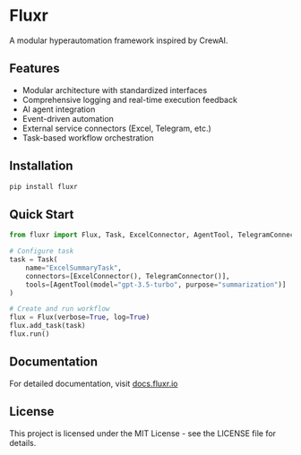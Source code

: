# Fluxr

A modular hyperautomation framework inspired by CrewAI.

## Features

- Modular architecture with standardized interfaces
- Comprehensive logging and real-time execution feedback
- AI agent integration
- Event-driven automation
- External service connectors (Excel, Telegram, etc.)
- Task-based workflow orchestration

## Installation

```bash
pip install fluxr
```

## Quick Start

```python
from fluxr import Flux, Task, ExcelConnector, AgentTool, TelegramConnector

# Configure task
task = Task(
    name="ExcelSummaryTask",
    connectors=[ExcelConnector(), TelegramConnector()],
    tools=[AgentTool(model="gpt-3.5-turbo", purpose="summarization")]
)

# Create and run workflow
flux = Flux(verbose=True, log=True)
flux.add_task(task)
flux.run()
```

## Documentation

For detailed documentation, visit [docs.fluxr.io](https://docs.fluxr.io)

## License

This project is licensed under the MIT License - see the LICENSE file for details.